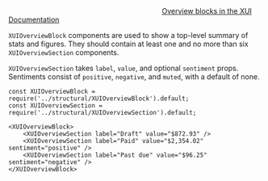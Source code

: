 
<div class="xui-margin-vertical">
	<svg focusable="false" class="xui-icon xui-icon-inline xui-icon-large xui-icon-color-blue">
		<use xlink:href="#xui-icon-bookmark" role="presentation"/>
	</svg>
	<a href="../section-compounds-displayingdata-overviewblock.html">Overview blocks in the XUI Documentation</a>
</div>

`XUIOverviewBlock` components are used to show a top-level summary of stats and figures. They should contain at least one and no more than six `XUIOverviewSection` components.

`XUIOverviewSection` takes `label`, `value`, and optional `sentiment` props. Sentiments consist of `positive`, `negative`, and `muted`, with a default of none.

```
const XUIOverviewBlock = require('../structural/XUIOverviewBlock').default;
const XUIOverviewSection = require('../structural/XUIOverviewSection').default;

<XUIOverviewBlock>
	<XUIOverviewSection label="Draft" value="$872.93" />
	<XUIOverviewSection label="Paid" value="$2,354.02" sentiment="positive" />
	<XUIOverviewSection label="Past due" value="$96.25" sentiment="negative" />
</XUIOverviewBlock>
```
